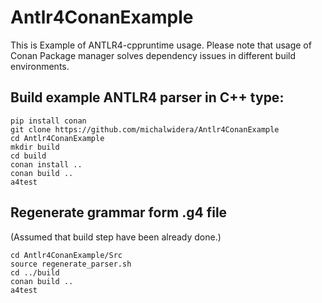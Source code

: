 # Antlr4ConanExample

This is Example of ANTLR4-cppruntime usage.
Please note that usage of Conan Package manager solves dependency issues in different build environments.

## Build example ANTLR4 parser in C++ type:

~~~
pip install conan
git clone https://github.com/michalwidera/Antlr4ConanExample
cd Antlr4ConanExample
mkdir build
cd build
conan install ..
conan build ..
a4test
~~~

## Regenerate grammar form .g4 file

(Assumed that build step have been already done.)

~~~
cd Antlr4ConanExample/Src
source regenerate_parser.sh
cd ../build
conan build ..
a4test
~~~
